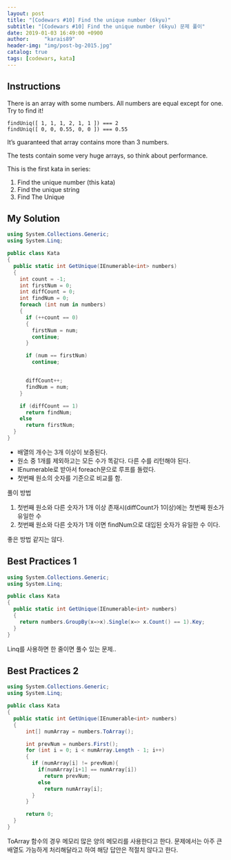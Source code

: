 ```yaml
---
layout: post
title: "[Codewars #10] Find the unique number (6kyu)"
subtitle: "[Codewars #10] Find the unique number (6kyu) 문제 풀이"
date: 2019-01-03 16:49:00 +0900
author:     "karais89"
header-img: "img/post-bg-2015.jpg"
catalog: true
tags: [codewars, kata]
---
```


## Instructions

There is an array with some numbers. All numbers are equal except for one. Try to find it!

```
findUniq([ 1, 1, 1, 2, 1, 1 ]) === 2
findUniq([ 0, 0, 0.55, 0, 0 ]) === 0.55
```

It’s guaranteed that array contains more than 3 numbers.

The tests contain some very huge arrays, so think about performance.

This is the first kata in series:

1. Find the unique number (this kata)
2. Find the unique string
3. Find The Unique

## My Solution

```csharp
using System.Collections.Generic;
using System.Linq;

public class Kata
{
  public static int GetUnique(IEnumerable<int> numbers)
  {
    int count = -1;
    int firstNum = 0;
    int diffCount = 0;
    int findNum = 0;
    foreach (int num in numbers)
    {
      if (++count == 0)
      {
        firstNum = num;
        continue;
      }

      if (num == firstNum)
        continue;


      diffCount++;
      findNum = num;
    }

    if (diffCount == 1)
      return findNum;
    else
      return firstNum;
  }
}
```

- 배열의 개수는 3개 이상이 보증된다.
- 원소 중 1개를 제외하고는 모든 수가 똑같다. 다른 수를 리턴해야 된다.
- IEnumerable로 받아서 foreach문으로 루프를 돌렸다.
- 첫번째 원소의 숫자를 기준으로 비교를 함.

풀이 방법
1. 첫번째 원소와 다른 숫자가 1개 이상 존재시(diffCount가 1이상)에는 첫번째 원소가 유일한 수
2. 첫번째 원소와 다른 숫자가 1개 이면 findNum으로 대입된 숫자가 유일한 수 이다.

좋은 방법 같지는 않다.

## Best Practices 1

```csharp
using System.Collections.Generic;
using System.Linq;

public class Kata
{
  public static int GetUnique(IEnumerable<int> numbers)
  {
    return numbers.GroupBy(x=>x).Single(x=> x.Count() == 1).Key;
  }
}
```

Linq를 사용하면 한 줄이면 풀수 있는 문제..

## Best Practices 2

```csharp
using System.Collections.Generic;
using System.Linq;

public class Kata
{
  public static int GetUnique(IEnumerable<int> numbers)
  {
      int[] numArray = numbers.ToArray();

      int prevNum = numbers.First();
      for (int i = 0; i < numArray.Length - 1; i++)
      {
        if (numArray[i] != prevNum){
          if(numArray[i+1] == numArray[i])
            return prevNum;
          else
            return numArray[i];
        }
      }

      return 0;
  }
}
```

ToArray 함수의 경우 메모리 많은 양의 메모리를 사용한다고 한다.
문제에서는 아주 큰 배열도 가능하게 처리해달라고 하여 해당 답안은 적절치 않다고 한다.